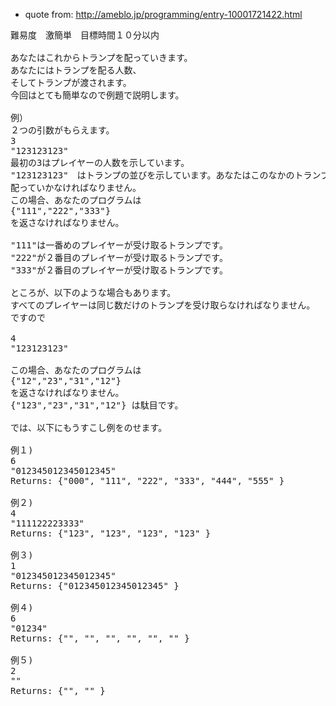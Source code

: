 * quote from: <http://ameblo.jp/programming/entry-10001721422.html>

<pre>
難易度　激簡単　目標時間１０分以内

あなたはこれからトランプを配っていきます。
あなたにはトランプを配る人数、
そしてトランプが渡されます。
今回はとても簡単なので例題で説明します。

例）
２つの引数がもらえます。
3
"123123123"
最初の3はプレイヤーの人数を示しています。
"123123123"　はトランプの並びを示しています。あなたはこのなかのトランプを
配っていかなければなりません。
この場合、あなたのプログラムは
{"111","222","333"}
を返さなければなりません。

"111"は一番めのプレイヤーが受け取るトランプです。
"222"が２番目のプレイヤーが受け取るトランプです。
"333"が２番目のプレイヤーが受け取るトランプです。

ところが、以下のような場合もあります。
すべてのプレイヤーは同じ数だけのトランプを受け取らなければなりません。
ですので

4
"123123123"

この場合、あなたのプログラムは
{"12","23","31","12"}
を返さなければなりません。
{"123","23","31","12"} は駄目です。

では、以下にもうすこし例をのせます。

例１)
6
"012345012345012345"
Returns: {"000", "111", "222", "333", "444", "555" }

例２)
4
"111122223333"
Returns: {"123", "123", "123", "123" }

例３)
1
"012345012345012345"
Returns: {"012345012345012345" }

例４)
6
"01234"
Returns: {"", "", "", "", "", "" }

例５)
2
""
Returns: {"", "" }
</pre>
